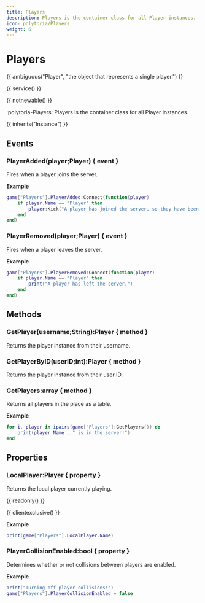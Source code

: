 ```yaml
---
title: Players
description: Players is the container class for all Player instances.
icon: polytoria/Players
weight: 6
---
```


# Players

{{ ambiguous("Player", "the object that represents a single player.") }}

{{ service() }}

{{ notnewable() }}

:polytoria-Players: Players is the container class for all Player instances.

{{ inherits("Instance") }}

## Events

### PlayerAdded(player;Player) { event }

Fires when a player joins the server.

**Example**

```lua
game["Players"].PlayerAdded:Connect(function(player)
    if player.Name == "Player" then
        player:Kick("A player has joined the server, so they have been removed.")
    end
end)
```

### PlayerRemoved(player;Player) { event }

Fires when a player leaves the server.

**Example**

```lua
game["Players"].PlayerRemoved:Connect(function(player)
    if player.Name == "Player" then
        print("A player has left the server.")
    end
end)
```

## Methods

### GetPlayer(username;String):Player { method }

Returns the player instance from their username.

### GetPlayerByID(userID;int):Player { method }

Returns the player instance from their user ID.

### GetPlayers:array { method }

Returns all players in the place as a table.

**Example**

```lua
for i, player in ipairs(game["Players"]:GetPlayers()) do
    print(player.Name .." is in the server!")
end
```

## Properties

### LocalPlayer:Player { property }

Returns the local player currently playing.

{{ readonly() }}

{{ clientexclusive() }}

**Example**

```lua
print(game["Players"].LocalPlayer.Name)
```

### PlayerCollisionEnabled:bool { property }

Determines whether or not collisions between players are enabled.

**Example**

```lua
print("Turning off player collisions!")
game["Players"].PlayerCollisionEnabled = false
```
